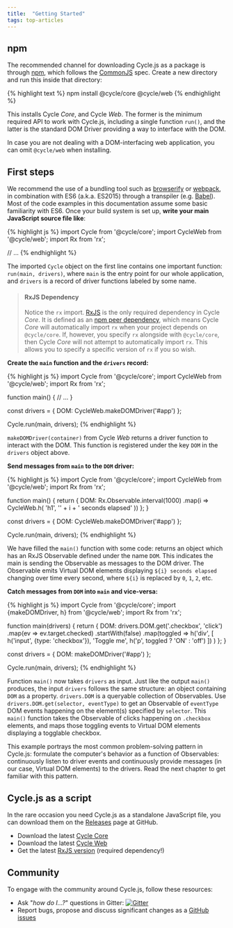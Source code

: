 ```yaml
---
title:  "Getting Started"
tags: top-articles
---
```


## npm

The recommended channel for downloading Cycle.js as a package is through [npm](http://npmjs.org/), which follows the [CommonJS](http://wiki.commonjs.org/wiki/CommonJS) spec. Create a new directory and run this inside that directory:

{% highlight text %}
npm install @cycle/core @cycle/web
{% endhighlight %}

This installs Cycle *Core*, and Cycle *Web*. The former is the minimum required API to work with Cycle.js, including a single function `run()`, and the latter is the standard DOM Driver providing a way to interface with the DOM.

In case you are not dealing with a DOM-interfacing web application, you can omit `@cycle/web` when installing.

## First steps

We recommend the use of a bundling tool such as [browserify](http://browserify.org/) or [webpack](http://webpack.github.io/), in combination with ES6 (a.k.a. ES2015) through a transpiler (e.g. [Babel](http://babeljs.io/)). Most of the code examples in this documentation assume some basic familiarity with ES6. Once your build system is set up, **write your main JavaScript source file like**:

{% highlight js %} 
import Cycle from '@cycle/core';
import CycleWeb from '@cycle/web';
import Rx from 'rx';

// ...
{% endhighlight %}

The imported `Cycle` object on the first line contains one important function: `run(main, drivers)`, where `main` is the entry point for our whole application, and `drivers` is a record of driver functions labeled by some name.

> #### RxJS Dependency
> 
> Notice the `rx` import. [RxJS](https://github.com/Reactive-Extensions/RxJS) is the only required dependency in Cycle *Core*. It is defined as an [npm peer dependency](http://blog.nodejs.org/2013/02/07/peer-dependencies/), which means Cycle *Core* will automatically import `rx` when your project depends on `@cycle/core`. If, however, you specify `rx` alongside with `@cycle/core`, then Cycle *Core* will not attempt to automatically import `rx`. This allows you to specify a specific version of `rx` if you so wish.


**Create the `main` function and the `drivers` record:**

{% highlight js %}
import Cycle from '@cycle/core';
import CycleWeb from '@cycle/web';
import Rx from 'rx';

function main() {
  // ...
}

const drivers = {
  DOM: CycleWeb.makeDOMDriver('#app')
};

Cycle.run(main, drivers);
{% endhighlight %}

`makeDOMDriver(container)` from Cycle *Web* returns a driver function to interact with the DOM. This function is registered under the key `DOM` in the `drivers` object above.

**Send messages from `main` to the `DOM` driver:**

{% highlight js %}
import Cycle from '@cycle/core';
import CycleWeb from '@cycle/web';
import Rx from 'rx';

function main() {
  return {
    DOM: Rx.Observable.interval(1000)
      .map(i => CycleWeb.h(
        'h1', '' + i + ' seconds elapsed'
      ))
  };
}

const drivers = {
  DOM: CycleWeb.makeDOMDriver('#app')
};

Cycle.run(main, drivers);
{% endhighlight %}

We have filled the `main()` function with some code: returns an object which has an RxJS Observable defined under the name `DOM`. This indicates the main is sending the Observable as messages to the DOM driver. The Observable emits Virtual DOM elements displaying `${i} seconds elapsed` changing over time every second, where `${i}` is replaced by `0`, `1`, `2`, etc.

**Catch messages from `DOM` into `main` and vice-versa:**

{% highlight js %}
import Cycle from '@cycle/core';
import {makeDOMDriver, h} from '@cycle/web';
import Rx from 'rx';

function main(drivers) {
  return {
    DOM: drivers.DOM.get('.checkbox', 'click')
      .map(ev => ev.target.checked)
      .startWith(false)
      .map(toggled =>
        h('div', [
          h('input', {type: 'checkbox'}), 'Toggle me',
          h('p', toggled ? 'ON' : 'off')
        ])
      )
  };
}

const drivers = {
  DOM: makeDOMDriver('#app')
};

Cycle.run(main, drivers);
{% endhighlight %}

Function `main()` now takes `drivers` as input. Just like the output `main()` produces, the input `drivers` follows the same structure: an object containing `DOM` as a property. `drivers.DOM` is a queryable collection of Observables. Use `drivers.DOM.get(selector, eventType)` to get an Observable of `eventType` DOM events happening on the element(s) specified by `selector`. This `main()` function takes the Observable of clicks happening on `.checkbox` elements, and maps those toggling events to Virtual DOM elements displaying a togglable checkbox.

This example portrays the most common problem-solving pattern in Cycle.js: formulate the computer's behavior as a function of Observables: continuously listen to driver events and continuously provide messages (in our case, Virtual DOM elements) to the drivers. Read the next chapter to get familiar with this pattern.

## Cycle.js as a script

In the rare occasion you need Cycle.js as a standalone JavaScript file, you can download them on the [Releases](https://github.com/cyclejs/cycle-core/releases) page at GitHub.

- Download the latest [Cycle Core](https://github.com/cyclejs/cycle-core/releases)
- Download the latest [Cycle Web](https://github.com/cyclejs/cycle-web/releases)
- Get the latest [RxJS version](https://github.com/Reactive-Extensions/RxJS/releases) (required dependency!)

## Community

To engage with the community around Cycle.js, follow these resources:

* Ask "_how do I...?_" questions in Gitter: [![Gitter](https://badges.gitter.im/Join%20Chat.svg)](https://gitter.im/staltz/cycle)
* Report bugs, propose and discuss significant changes as a [GitHub issues](https://github.com/cyclejs/cycle-core/issues)




